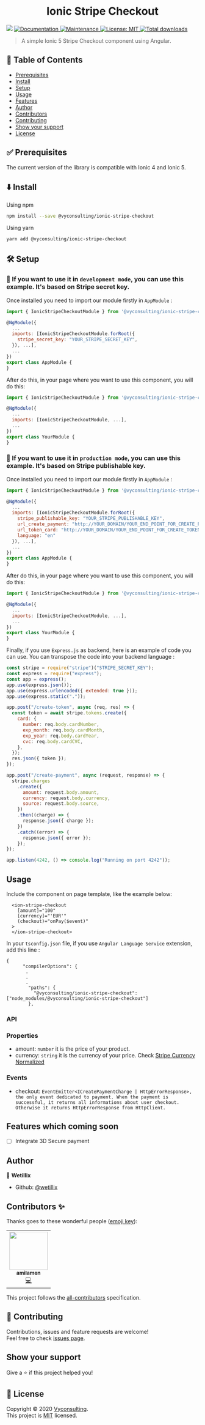 <h1 align="center">Ionic Stripe Checkout</h1>
<p>
  <img src="https://img.shields.io/badge/version-0.2.17-blue.svg?cacheSeconds=2592000" />
  <a href="https://github.com/wetillix/ionic-stripe-checkout#readme">
    <img alt="Documentation" src="https://img.shields.io/badge/documentation-yes-brightgreen.svg" target="_blank" />
  </a>
  <a href="https://github.com/wetillix/ionic-stripe-checkout/graphs/commit-activity">
    <img alt="Maintenance" src="https://img.shields.io/badge/Maintained%3F-yes-green.svg" target="_blank" />
  </a>
  <a href="https://github.com/wetillix/ionic-stripe-checkout/blob/main/LICENSE">
    <img alt="License: MIT" src="https://img.shields.io/badge/License-MIT-yellow.svg" target="_blank" />
  </a>
   <a href="https://www.npmjs.com/package/@vyconsulting/ionic-stripe-checkout">
    <img alt="Total downloads" src="https://img.shields.io/npm/dt/@vyconsulting/ionic-stripe-checkout?style=plastic" target="_blank" />
  </a>
</p>

> A simple Ionic 5 Stripe Checkout component using Angular.

<!-- ### 🏠 [Homepage](https://github.com/wetillix/ionic-stripe-checkout) -->

## 📝 Table of Contents

- [Prerequisites](#prerequisites)
- [Install](#install)
- [Setup](#setup)
- [Usage](#usage)
- [Features](#features)
- [Author](#author)
- [Contributors](#contributors)
- [Contributing](#contributing)
- [Show your support](#support)
- [License](#license)

## ✅ Prerequisites <a name = "prerequisites"></a>

The current version of the library is compatible with Ionic 4 and Ionic 5.

## ⬇️ Install <a name = "install"></a>

Using npm

```sh
npm install --save @vyconsulting/ionic-stripe-checkout
```

Using yarn

```sh
yarn add @vyconsulting/ionic-stripe-checkout
```

## 🛠 Setup <a name = "setup"></a>

### 🚀 If you want to use it in `development mode`, you can use this example. It's based on Stripe secret key.

Once installed you need to import our module firstly in `AppModule` :

```js
import { IonicStripeCheckoutModule } from '@vyconsulting/ionic-stripe-checkout';

@NgModule({
  ...
  imports: [IonicStripeCheckoutModule.forRoot({
    stripe_secret_key: "YOUR_STRIPE_SECRET_KEY",
  }), ...],
  ...
})
export class AppModule {
}
```

After do this, in your page where you want to use this component, you will do this:

```js
import { IonicStripeCheckoutModule } from '@vyconsulting/ionic-stripe-checkout';

@NgModule({
  ...
  imports: [IonicStripeCheckoutModule, ...],
  ...
})
export class YourModule {
}
```

### 🚀 If you want to use it in `production mode`, you can use this example. It's based on Stripe publishable key.

Once installed you need to import our module firstly in `AppModule` :

```js
import { IonicStripeCheckoutModule } from '@vyconsulting/ionic-stripe-checkout';

@NgModule({
  ...
  imports: [IonicStripeCheckoutModule.forRoot({
    stripe_publishable_key: "YOUR_STRIPE_PUBLISHABLE_KEY",
    url_create_payment: "http://YOUR_DOMAIN/YOUR_END_POINT_FOR_CREATE_PAYMENT",
    url_token_card: "http://YOUR_DOMAIN/YOUR_END_POINT_FOR_CREATE_TOKEN",
    language: "en"
  }), ...],
  ...
})
export class AppModule {
}
```

After do this, in your page where you want to use this component, you will do this:

```js
import { IonicStripeCheckoutModule } from '@vyconsulting/ionic-stripe-checkout';

@NgModule({
  ...
  imports: [IonicStripeCheckoutModule, ...],
  ...
})
export class YourModule {
}
```

Finally, if you use `Express.js` as backend, here is an example of code you can use. You can transpose the code into your backend language :

```js
const stripe = require("stripe")("STRIPE_SECRET_KEY");
const express = require("express");
const app = express();
app.use(express.json());
app.use(express.urlencoded({ extended: true }));
app.use(express.static("."));

app.post("/create-token", async (req, res) => {
  const token = await stripe.tokens.create({
    card: {
      number: req.body.cardNumber,
      exp_month: req.body.cardMonth,
      exp_year: req.body.cardYear,
      cvc: req.body.cardCVC,
    },
  });
  res.json({ token });
});

app.post("/create-payment", async (request, response) => {
  stripe.charges
    .create({
      amount: request.body.amount,
      currency: request.body.currency,
      source: request.body.source,
    })
    .then((charge) => {
      response.json({ charge });
    })
    .catch((error) => {
      response.json({ error });
    });
});

app.listen(4242, () => console.log("Running on port 4242"));
```

## Usage <a name = "usage"></a>

Include the component on page template, like the example below:

```
  <ion-stripe-checkout
    [amount]="100"
    [currency]="'EUR'"
    (checkout)="onPay($event)"
  >
  </ion-stripe-checkout>
```

In your `tsconfig.json` file, if you use `Angular Language Service` extension, add this line :

```
{
      "compilerOptions": {
       .
       .
       .
        "paths": {
          "@vyconsulting/ionic-stripe-checkout": ["node_modules/@vyconsulting/ionic-stripe-checkout"]
        },
```

### API

### Properties

- amount: `number` it is the price of your product.
- currency: `string` it is the currency of your price. Check [Stripe Currency Normalized](https://stripe.com/docs/currencies)

### Events

- checkout: `EventEmitter<ICreatePaymentCharge | HttpErrorResponse>, the only event dedicated to payment. When the payment is successful, it returns all informations about user checkout. Otherwise it returns HttpErrorResponse from HttpClient.`

## Features which coming soon <a name = "features"></a>

- [ ] Integrate 3D Secure payment

## Author <a name = "author"></a>

👤 **Wetillix**

- Github: [@wetillix](https://github.com/wetillix)

## Contributors ✨ <a name = "contributors"></a>

Thanks goes to these wonderful people ([emoji key](https://allcontributors.org/docs/en/emoji-key)):

<!-- ALL-CONTRIBUTORS-LIST:START - Do not remove or modify this section -->
<!-- prettier-ignore-start -->
<!-- markdownlint-disable -->
<table>
  <tr>
    <td align="center"><a href="https://github.com/amilamen"><img src="https://avatars1.githubusercontent.com/u/46297789?s=400&u=03563203ec0290dd65dded1ad75c4c5e4adb7be4&v=4" width="100px;" alt=""/><br /><sub><b>amilamen</b></sub></a><br /><a href="https://github.com/wetillix/ionic-stripe-checkout/commits?author=amilamen" title="Code">💻</a></td>
  </tr>
</table>

This project follows the [all-contributors](https://github.com/all-contributors/all-contributors) specification.

## 🤝 Contributing <a name = "contributing"></a>

Contributions, issues and feature requests are welcome!<br />Feel free to check [issues page](https://github.com/wetillix/ionic-stripe-checkout/issues).

## Show your support <a name = "support"></a>

Give a ⭐️ if this project helped you!

## 📝 License <a name = "license"></a>

Copyright © 2020 [Vyconsulting](https://github.com/wetillix).<br />
This project is [MIT](https://github.com/wetillix/ionic-stripe-checkout/blob/master/LICENSE) licensed.
